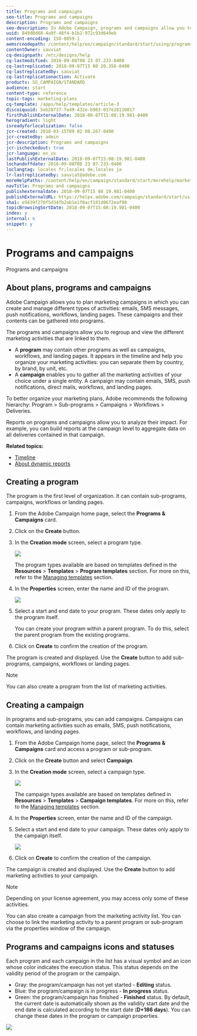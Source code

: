 ```yaml
---
title: Programs and campaigns
seo-title: Programs and campaigns
description: Programs and campaigns
seo-description: In Adobe Campaign, programs and campaigns allow you to group and orchestrate the different marketing activities that are linked to them. Reports on programs and campaigns allow you to analyze their impact.
uuid: 849d0d68-4a9f-48f4-b1b2-972c93d649eb
content-encoding: ISO-8859-1
aemsrcnodepath: /content/help/en/campaign/standard/start/using/programs-and-campaigns
contentOwner: sauviat
cq-designpath: /etc/designs/help
cq-lastmodified: 2018-09-08T08 23 07.233-0400
cq-lastreplicated: 2018-09-07T15 08 20.356-0400
cq-lastreplicatedby: sauviat
cq-lastreplicationaction: Activate
products: SG_CAMPAIGN/STANDARD
audience: start
content-type: reference
topic-tags: marketing-plans
cq-template: /apps/help/templates/article-3
discoiquuid: 5eb28737-fe49-432e-b903-017e28110817
firstPublishExternalDate: 2018-09-07T15:08:19.981-0400
herogradient: light
isreadyforlocalization: false
jcr-created: 2018-03-15T09 02 08.267-0400
jcr-createdby: admin
jcr-description: Programs and campaigns
jcr-ischeckedout: true
jcr-language: en_us
lastPublishExternalDate: 2018-09-07T15:08:19.981-0400
lochandoffdate: 2018-09-08T08 23 07.233-0400
loclangtag: locales fr;locales de;locales ja
lr-lastreplicatedby: sauviat@adobe.com
moreHelpPaths: /content/help/en/campaign/standard/start/morehelp/marketing-plans;/content/help/en/campaign/standard/start/morehelp/marketing-plans
navTitle: Programs and campaigns
publishexternaldate: 2018-09-07T15 08 19.981-0400
publishExternalURL: https://helpx.adobe.com/campaign/standard/start/using/programs-and-campaigns.html
sha1: e9439f270f5d34fb2ab1e1f8acf181d0672eaf98
topicBrowsingSortDate: 2018-09-07T15:08:19.981-0400
index: y
internal: n
snippet: y
---
```


# Programs and campaigns

Programs and campaigns

## About plans, programs and campaigns

Adobe Campaign allows you to plan marketing campaigns in which you can create and manage different types of activities: emails, SMS messages, push notifications, workflows, landing pages. These campaigns and their contents can be gathered into programs.

The programs and campaigns allow you to regroup and view the different marketing activities that are linked to them.

* A **program** may contain other programs as well as campaigns, workflows, and landing pages. It appears in the timeline and help you organize your marketing activities: you can separate them by country, by brand, by unit, etc.
* A **campaign** enables you to gather all the marketing activities of your choice under a single entity. A campaign may contain emails, SMS, push notifications, direct mails, workflows, and landing pages.

To better organize your marketing plans, Adobe recommends the following hierarchy: Program > Sub-programs > Campaigns > Workflows > Deliveries.

Reports on programs and campaigns allow you to analyze their impact. For example, you can build reports at the campaign level to aggregate data on all deliveries contained in that campaign.

**Related topics:**

* [Timeline](../../start/using/timeline.md)
* [About dynamic reports](../../reporting/using/about-dynamic-reports.md)

## Creating a program

The program is the first level of organization. It can contain sub-programs, campaigns, workflows or landing pages.

1. From the Adobe Campaign home page, select the **Programs & Campaigns** card.
1. Click on the **Create** button. 
1. In the **Creation mode** screen, select a program type.

   ![](assets/programs_and_campaigns_2.png)

   The program types available are based on templates defined in the **Resources** > **Templates** > **Program templates** section. For more on this, refer to the [Managing templates](../../start/using/about-templates.md) section.

1. In the **Properties** screen, enter the name and ID of the program.

   ![](assets/programs_and_campaigns_3.png)

1. Select a start and end date to your program. These dates only apply to the program itself.

   You can create your program within a parent program. To do this, select the parent program from the existing programs.

1. Click on **Create** to confirm the creation of the program.

The program is created and displayed. Use the **Create** button to add sub-programs, campaigns, workflows or landing pages.

>[!NOTE]
>
>You can also create a program from the list of marketing activities.

## Creating a campaign

In programs and sub-programs, you can add campaigns. Campaigns can contain marketing activities such as emails, SMS, push notifications, workflows, and landing pages.

1. From the Adobe Campaign home page, select the **Programs & Campaigns** card and access a program or sub-program. 
1. Click on the **Create** button and select **Campaign**.
1. In the **Creation mode** screen, select a campaign type.

   ![](assets/programs_and_campaigns_7.png)

   The campaign types available are based on templates defined in **Resources** > **Templates** > **Campaign templates**. For more on this, refer to the [Managing templates](../../start/using/about-templates.md) section.

1. In the **Properties** screen, enter the name and ID of the campaign.
1. Select a start and end date to your campaign. These dates only apply to the campaign itself.

   ![](assets/programs_and_campaigns_8.png)

1. Click on **Create** to confirm the creation of the campaign.

The campaign is created and displayed. Use the **Create** button to add marketing activities to your campaign.

>[!NOTE]
>
>Depending on your license agreement, you may access only some of these activities.

You can also create a campaign from the marketing activity list. You can choose to link the marketing activity to a parent program or sub-program via the properties window of the campaign.

## Programs and campaigns icons and statuses

Each program and each campaign in the list has a visual symbol and an icon whose color indicates the execution status. This status depends on the validity period of the program or the campaign.

* Gray: the program/campaign has not yet started - **Editing** status.
* Blue: the program/campaign is in progress - **In progress** status.
* Green: the program/campaign has finished - **Finished** status. By default, the current date is automatically shown as the validity start date and the end date is calculated according to the start date (**D+186 days**). You can change these dates in the program or campaign properties.

![](assets/programs_and_campaigns.png)

